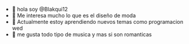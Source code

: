 - 👋 hola soy  @Blakqui12
- 👀 Me interesa mucho lo que es el diseño de moda 
- 🌱 Actualmente estoy aprendiendo nuevos temas como programacion wed 
- 💞️ me gusta todo tipo de musica y mas si son romanticas 
